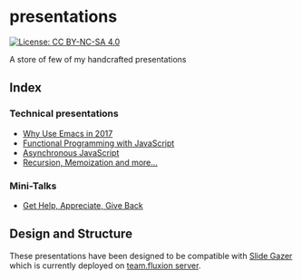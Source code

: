 # presentations

[![License: CC BY-NC-SA 4.0](https://licensebuttons.net/l/by-nc-sa/4.0/80x15.png)](https://creativecommons.org/licenses/by-nc-sa/4.0/)

A store of few of my handcrafted presentations

## Index

### Technical presentations

- [Why Use Emacs in 2017](why-use-emacs-in-2017)
- [Functional Programming with JavaScript](functional-programming-with-javascript)
- [Asynchronous JavaScript](asynchronous-javascript)
- [Recursion, Memoization and more...](recursion-memoization-and-more)

### Mini-Talks

- [Get Help, Appreciate, Give Back](get-help-appreciate-give-back)

## Design and Structure

These presentations have been designed to be compatible with [Slide Gazer](https://github.com/team-fluxion/slide-gazer) which is currently deployed on [team.fluxion server](http://slide-gazer.teamfluxion.com).
